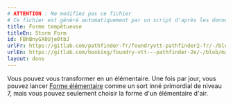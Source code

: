```yaml
---
# ATTENTION : Ne modifiez pas ce fichier
# Ce fichier est généré automatiquement par un script d'après les données du module Foundry VTT officiel et de sa traduction
title: Forme tempêtueuse
titleEn: Storm Form
id: FBhBnyGX0Uje0tbJ
urlFr: https://gitlab.com/pathfinder-fr/foundryvtt-pathfinder2-fr/-/blob/master/data/feats/FBhBnyGX0Uje0tbJ.htm
urlEn: https://gitlab.com/hooking/foundry-vtt---pathfinder-2e/-/blob/master/packs/data/feats.db/storm-form.json
layout: dons
---
```

Vous pouvez vous transformer en un élémentaire. Une fois par jour, vous pouvez lancer [Forme élémentaire](../sorts/forme-élémentaire.md) comme un sort inné primordial de niveau 7, mais vous pouvez seulement choisir la forme d'un élémentaire d'air.
